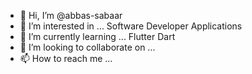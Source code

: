 - 👋 Hi, I’m @abbas-sabaar
- 👀 I’m interested in ...  Software Developer Applications
- 🌱 I’m currently learning ... Flutter Dart 
- 💞️ I’m looking to collaborate on ...
- 📫 How to reach me ...

<!---
abbas-sabaar/abbas-sabaar is a ✨ special ✨ repository because its `README.md` (this file) appears on your GitHub profile.
You can click the Preview link to take a look at your changes.
--->
